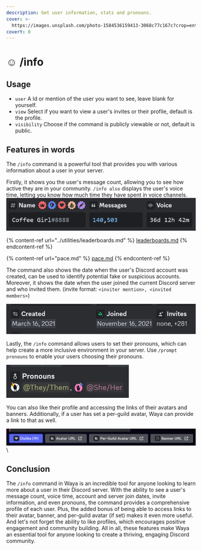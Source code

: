 ```yaml
---
description: Get user information, stats and pronouns.
cover: >-
  https://images.unsplash.com/photo-1584536159413-3068c77c167c?crop=entropy&cs=srgb&fm=jpg&ixid=M3wxOTcwMjR8MHwxfHNlYXJjaHwzfHx0b2tpbyUyMG5pZ2h0fGVufDB8fHx8MTY4Mzk5NjUyMXww&ixlib=rb-4.0.3&q=85
coverY: 0
---
```


# ☺ /info

## Usage

* `user` A Id or mention of the user you want to see, leave blank for yourself.
* `view` Select if you want to view a user's invites or their profile, default is the profile.
* `visibility` Choose if the command is publicly viewable or not, default is public.

## Features in words

The `/info` command is a powerful tool that provides you with various information about a user in your server.

Firstly, it shows you the user's message count, allowing you to see how active they are in your community. `/info also` displays the user's voice time, letting you know how much time they have spent in voice channels.\
![](<../.gitbook/assets/image (13) (1) (1) (1) (1).png>)

{% content-ref url="../utilities/leaderboards.md" %}
[leaderboards.md](../utilities/leaderboards.md)
{% endcontent-ref %}

{% content-ref url="pace.md" %}
[pace.md](pace.md)
{% endcontent-ref %}

The command also shows the date when the user's Discord account was created, can be used to identify potential fake or suspicious accounts. Moreover, it shows the date when the user joined the current Discord server and who invited them. (invite format: `<inviter mention>, <invited members>`)

![](<../.gitbook/assets/image (4) (2).png>)

Lastly, the `/info` command allows users to set their pronouns, which can help create a more inclusive environment in your server. Use `/prompt pronouns` to enable your users choosing their pronouns.

![](<../.gitbook/assets/image (8) (1) (1) (1) (1).png>)

You can also like their profile and accessing the links of their avatars and banners. Additionally, if a user has set a per-guild avatar, Waya can provide a link to that as well.

![](<../.gitbook/assets/image (19) (1) (1).png>)\


## Conclusion

The `/info` command in Waya is an incredible tool for anyone looking to learn more about a user in their Discord server. With the ability to see a user's message count, voice time, account and server join dates, invite information, and even pronouns, the command provides a comprehensive profile of each user. Plus, the added bonus of being able to access links to their avatar, banner, and per-guild avatar (if set) makes it even more useful. And let's not forget the ability to like profiles, which encourages positive engagement and community building. All in all, these features make Waya an essential tool for anyone looking to create a thriving, engaging Discord community.
